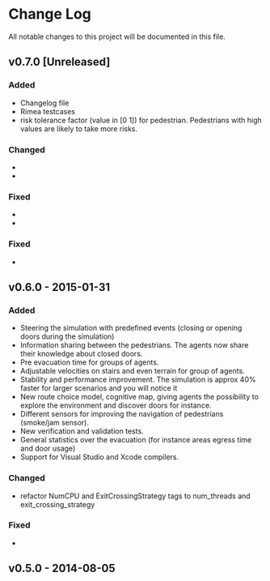 # Change Log
All notable changes to this project will be documented in this file.


## v0.7.0 [Unreleased]
### Added
- Changelog file
- Rimea testcases
- risk tolerance factor (value in [0 1]) for pedestrian. Pedestrians with high values are likely to take more risks. 

### Changed
-  
-  

### Fixed
- 
- 

### Fixed
- 

## v0.6.0 - 2015-01-31
### Added
- Steering the simulation with predefined events (closing or opening doors during the simulation)
- Information sharing between the pedestrians. The agents now share their knowledge about closed doors.
- Pre evacuation time for groups of agents.
- Adjustable velocities on stairs and even terrain for group of agents.
- Stability and performance improvement. The simulation is approx 40% faster for larger scenarios and you will notice it
- New route choice model, cognitive map, giving agents the possibility to explore the environment and discover doors for instance.
- Different sensors for improving the navigation of pedestrians (smoke/jam sensor).
- New verification and validation tests.
- General statistics over the evacuation (for instance areas egress time and door usage)
- Support for Visual Studio and Xcode compilers.


### Changed
- refactor NumCPU and ExitCrossingStrategy tags to num_threads and exit_crossing_strategy

### Fixed
-

## v0.5.0 - 2014-08-05